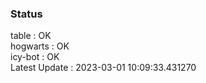 ### Status


table : OK  
hogwarts : OK  
icy-bot : OK  
Latest Update : 2023-03-01 10:09:33.431270
